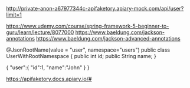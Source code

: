 http://private-anon-a67977344c-apifaketory.apiary-mock.com/api/user?limit=1

https://www.udemy.com/course/spring-framework-5-beginner-to-guru/learn/lecture/8077000
https://www.baeldung.com/jackson-annotations
https://www.baeldung.com/jackson-advanced-annotations

@JsonRootName(value = "user", namespace="users")
public class UserWithRootNamespace {
    public int id;
    public String name; }
    
{
    "user":{
        "id":1,
        "name":"John"
    }
}

https://apifaketory.docs.apiary.io/#